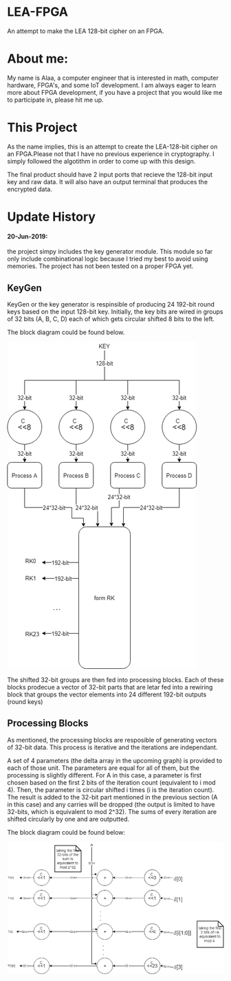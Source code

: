 # LEA-FPGA
An attempt to make the LEA 128-bit cipher on an FPGA.

# About me:
My name is Alaa, a computer engineer that is interested in math, computer hardware, FPGA's, and some IoT development. 
I am always eager to learn more about FPGA development, if you have a project that you would like me to participate in, please hit me up.

# This Project
As the name implies, this is an attempt to create the LEA-128-bit cipher on an FPGA.Please not that I have no previous experience in cryptography. I simply followed the algotithm in order to come up with this design. 

The final product should have 2 input ports that recieve the 128-bit input key and raw data. It will also have an output terminal that produces the encrypted data.

# Update History

#### 20-Jun-2019: 
the project simpy includes the key generator module. This module so far only include combinational logic because I tried my best to avoid using memories. The project has not been tested on a proper FPGA yet.  

## KeyGen
KeyGen or the key generator is respinsible of producing 24 192-bit round keys based on the input 128-bit key. Initially, the key bits are wired in groups of 32 bits (A, B, C, D) each of which gets circular shifted 8 bits to the left.

The block diagram could be found below.

![keyGen](https://github.com/LadonAl/LEA-FPGA/blob/master/LEA-FPGA-KeyGenerator.png?raw=true)

The shifted 32-bit groups are then fed into processing blocks. Each of these blocks prodecue a vector of 32-bit parts that are letar fed into a rewiring block that groups the vector elements into 24 different 192-bit outputs (round keys)

## Processing Blocks
As mentioned, the processing blocks are resposible of generating vectors of 32-bit data. This process is iterative and the iterations are independant.

A set of 4 parameters (the delta array in the upcoming graph) is provided to each of those unit. The parameters are equal for all of them, but the processing is slightly different. For A in this case, a parameter is first chosen based on the first 2 bits of the iteration count (equivalent to i mod 4). Then, the parameter is circular shifted i times (i is the iteration count). The result is added to the 32-bit part mentioned in the previous section (A in this case) and any carries will be dropped (the output is limited to have 32-bits, which is equivalent to mod 2^32). The sums of every iteration are shifted circularly by one and are outputted.

The block diagram could be found below:

![processA](https://github.com/LadonAl/LEA-FPGA/blob/master/LEA-FPGA-ProcessA.png?raw=true)



